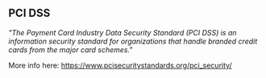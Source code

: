 ## PCI DSS

_"The Payment Card Industry Data Security Standard (PCI DSS) is an information security standard for organizations that handle branded credit cards from the major card schemes."_

More info here: https://www.pcisecuritystandards.org/pci_security/
